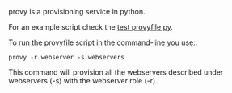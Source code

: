 provy is a provisioning service in python.

For an example script check the [test
provyfile.py](https://github.com/heynemann/provy/blob/master/tests/functional/provyfile.py).

To run the provyfile script in the command-line you use::

    provy -r webserver -s webservers

This command will provision all the webservers described under webservers (-s) with
the webserver role (-r).

